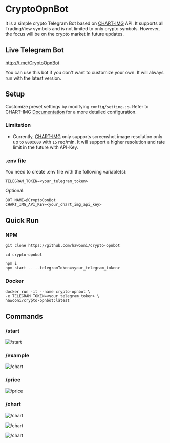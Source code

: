 # CryptoOpnBot

It is a simple crypto Telegram Bot based on [CHART-IMG](https://chart-img.com) API. It supports all TradingView symbols and is not limited to only crypto symbols. However, the focus will be on the crypto market in future updates.

## Live Telegram Bot

http://t.me/CryptoOpnBot

You can use this bot if you don't want to customize your own. It will always run with the latest version.

## Setup

Customize preset settings by modifying `config/setting.js`. Refer to CHART-IMG [Documentation](https://doc.chart-img.com) for a more detailed configuration.

### Limitation

- Currently, [CHART-IMG](https://doc.chart-img.com) only supports screenshot image resolution only up to `800x600` with `15` req/min. It will support a higher resolution and rate limit in the future with API-Key.

### .env file

You need to create .env file with the following variable(s):

```
TELEGRAM_TOKEN=<your_telegram_token>
```

Optional:

```
BOT_NAME=@CryptoOpnBot
CHART_IMG_API_KEY=<your_chart_img_api_key>
```

## Quick Run

### NPM

```
git clone https://github.com/hawooni/crypto-opnbot

cd crypto-opnbot

npm i
npm start -- --telegramToken=<your_telegram_token>
```

### Docker

```
docker run -it --name crypto-opnbot \
-e TELEGRAM_TOKEN=<your_telegram_token> \
hawooni/crypto-opnbot:latest
```

## Commands

### /start

![/start](doc/image/start.png?raw=true)

### /example

![/chart](doc/image/example.png?raw=true)

### /price

![/price](doc/image/price.png?raw=true)

### /chart

![/chart](doc/image/chart.png?raw=true)

![/chart](doc/image/chart-interval.png?raw=true)

![/chart](doc/image/chart-indicator.png?raw=true)
